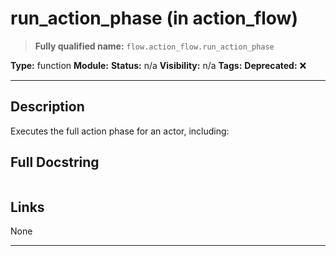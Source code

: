 # run_action_phase (in action_flow)
> **Fully qualified name:** `flow.action_flow.run_action_phase`

**Type:** function
**Module:** 
**Status:** n/a
**Visibility:** n/a
**Tags:** 
**Deprecated:** ❌

---

## Description
Executes the full action phase for an actor, including:

## Full Docstring
```

```

## Links
None

---
